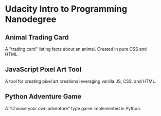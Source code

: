 # Udacity Intro to Programming Nanodegree
## Animal Trading Card
A "trading card" listing facts about an animal. Created in pure CSS and HTML.
## JavaScript Pixel Art Tool
A tool for creating pixel art creations leveraging vanilla JS, CSS, and HTML.
## Python Adventure Game
A "Choose your own adventure" type game implemented in Python.
